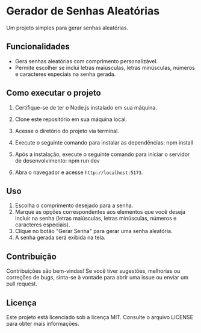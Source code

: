 # Gerador de Senhas Aleatórias

Um projeto simples para gerar senhas aleatórias.

## Funcionalidades

- Gera senhas aleatórias com comprimento personalizável.
- Permite escolher se inclui letras maiúsculas, letras minúsculas, números e caracteres especiais na senha gerada.

## Como executar o projeto

1. Certifique-se de ter o Node.js instalado em sua máquina.
2. Clone este repositório em sua máquina local.
3. Acesse o diretório do projeto via terminal.
4. Execute o seguinte comando para instalar as dependências: npm install
5. Após a instalação, execute o seguinte comando para iniciar o servidor de desenvolvimento: npm run dev

6. Abra o navegador e acesse `http://localhost:5173`.

## Uso

1. Escolha o comprimento desejado para a senha.
2. Marque as opções correspondentes aos elementos que você deseja incluir na senha (letras maiúsculas, letras minúsculas, números e caracteres especiais).
3. Clique no botão "Gerar Senha" para gerar uma senha aleatória.
4. A senha gerada será exibida na tela.

## Contribuição

Contribuições são bem-vindas! Se você tiver sugestões, melhorias ou correções de bugs, sinta-se à vontade para abrir uma issue ou enviar um pull request.

## Licença

Este projeto está licenciado sob a licença MIT. Consulte o arquivo LICENSE para obter mais informações.



